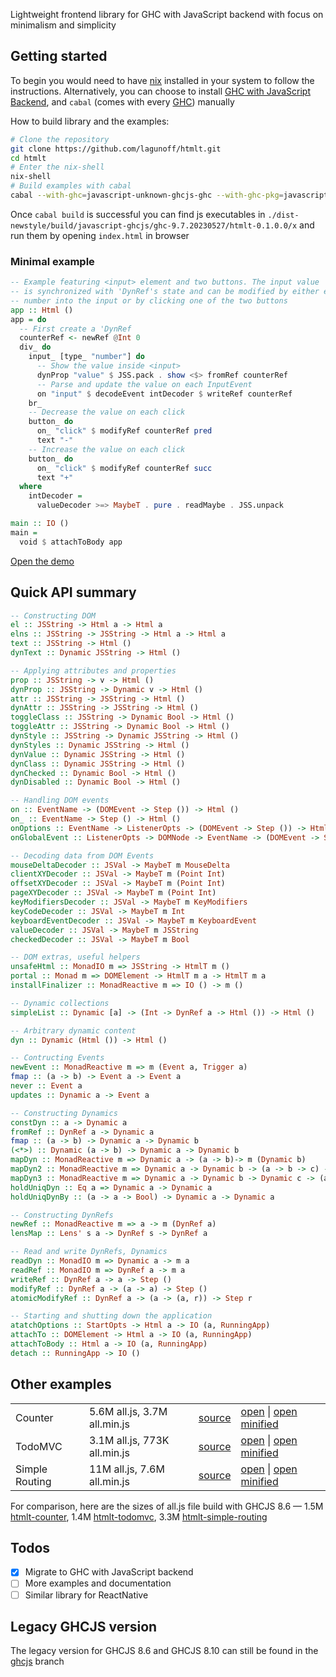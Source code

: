 
Lightweight frontend library for GHC with JavaScript backend with
focus on minimalism and simplicity

## Getting started

To begin you would need to have [nix](https://nixos.org/download.html)
installed in your system to follow the instructions. Alternatively,
you can choose to install [GHC with JavaScript
Backend](https://engineering.iog.io/2023-01-24-javascript-browser-tutorial/),
and `cabal` (comes with every [GHC](https://www.haskell.org/ghc/))
manually

How to build library and the examples:
```sh
# Clone the repository
git clone https://github.com/lagunoff/htmlt.git
cd htmlt
# Enter the nix-shell
nix-shell
# Build examples with cabal
cabal --with-ghc=javascript-unknown-ghcjs-ghc --with-ghc-pkg=javascript-unknown-ghcjs-ghc-pkg build -f examples
```
Once `cabal build` is successful you can find js executables in
`./dist-newstyle/build/javascript-ghcjs/ghc-9.7.20230527/htmlt-0.1.0.0/x` and run them by opening `index.html` in browser

### Minimal example

```haskell
-- Example featuring <input> element and two buttons. The input value
-- is synchronized with 'DynRef's state and can be modified by either entering a
-- number into the input or by clicking one of the two buttons
app :: Html ()
app = do
  -- First create a 'DynRef
  counterRef <- newRef @Int 0
  div_ do
    input_ [type_ "number"] do
      -- Show the value inside <input>
      dynProp "value" $ JSS.pack . show <$> fromRef counterRef
      -- Parse and update the value on each InputEvent
      on "input" $ decodeEvent intDecoder $ writeRef counterRef
    br_
    -- Decrease the value on each click
    button_ do
      on_ "click" $ modifyRef counterRef pred
      text "-"
    -- Increase the value on each click
    button_ do
      on_ "click" $ modifyRef counterRef succ
      text "+"
  where
    intDecoder =
      valueDecoder >=> MaybeT . pure . readMaybe . JSS.unpack

main :: IO ()
main =
  void $ attachToBody app

```
[Open the demo](https://lagunoff.github.io/htmlt/js-backend/htmlt-counter.jsexe/)

## Quick API summary

```hs
-- Constructing DOM
el :: JSString -> Html a -> Html a
elns :: JSString -> JSString -> Html a -> Html a
text :: JSString -> Html ()
dynText :: Dynamic JSString -> Html ()

-- Applying attributes and properties
prop :: JSString -> v -> Html ()
dynProp :: JSString -> Dynamic v -> Html ()
attr :: JSString -> JSString -> Html ()
dynAttr :: JSString -> JSString -> Html ()
toggleClass :: JSString -> Dynamic Bool -> Html ()
toggleAttr :: JSString -> Dynamic Bool -> Html ()
dynStyle :: JSString -> Dynamic JSString -> Html ()
dynStyles :: Dynamic JSString -> Html ()
dynValue :: Dynamic JSString -> Html ()
dynClass :: Dynamic JSString -> Html ()
dynChecked :: Dynamic Bool -> Html ()
dynDisabled :: Dynamic Bool -> Html ()

-- Handling DOM events
on :: EventName -> (DOMEvent -> Step ()) -> Html ()
on_ :: EventName -> Step () -> Html ()
onOptions :: EventName -> ListenerOpts -> (DOMEvent -> Step ()) -> Html ()
onGlobalEvent :: ListenerOpts -> DOMNode -> EventName -> (DOMEvent -> Step ()) -> Html ()

-- Decoding data from DOM Events
mouseDeltaDecoder :: JSVal -> MaybeT m MouseDelta
clientXYDecoder :: JSVal -> MaybeT m (Point Int)
offsetXYDecoder :: JSVal -> MaybeT m (Point Int)
pageXYDecoder :: JSVal -> MaybeT m (Point Int)
keyModifiersDecoder :: JSVal -> MaybeT m KeyModifiers
keyCodeDecoder :: JSVal -> MaybeT m Int
keyboardEventDecoder :: JSVal -> MaybeT m KeyboardEvent
valueDecoder :: JSVal -> MaybeT m JSString
checkedDecoder :: JSVal -> MaybeT m Bool

-- DOM extras, useful helpers
unsafeHtml :: MonadIO m => JSString -> HtmlT m ()
portal :: Monad m => DOMElement -> HtmlT m a -> HtmlT m a
installFinalizer :: MonadReactive m => IO () -> m ()

-- Dynamic collections
simpleList :: Dynamic [a] -> (Int -> DynRef a -> Html ()) -> Html ()

-- Arbitrary dynamic content
dyn :: Dynamic (Html ()) -> Html ()

-- Contructing Events
newEvent :: MonadReactive m => m (Event a, Trigger a)
fmap :: (a -> b) -> Event a -> Event a
never :: Event a
updates :: Dynamic a -> Event a

-- Constructing Dynamics
constDyn :: a -> Dynamic a
fromRef :: DynRef a -> Dynamic a
fmap :: (a -> b) -> Dynamic a -> Dynamic b
(<*>) :: Dynamic (a -> b) -> Dynamic a -> Dynamic b
mapDyn :: MonadReactive m => Dynamic a -> (a -> b)-> m (Dynamic b)
mapDyn2 :: MonadReactive m => Dynamic a -> Dynamic b -> (a -> b -> c) -> m (Dynamic c)
mapDyn3 :: MonadReactive m => Dynamic a -> Dynamic b -> Dynamic c -> (a -> b -> c -> d) -> m (Dynamic d)
holdUniqDyn :: Eq a => Dynamic a -> Dynamic a
holdUniqDynBy :: (a -> a -> Bool) -> Dynamic a -> Dynamic a

-- Constructing DynRefs
newRef :: MonadReactive m => a -> m (DynRef a)
lensMap :: Lens' s a -> DynRef s -> DynRef a

-- Read and write DynRefs, Dynamics
readDyn :: MonadIO m => Dynamic a -> m a
readRef :: MonadIO m => DynRef a -> m a
writeRef :: DynRef a -> a -> Step ()
modifyRef :: DynRef a -> (a -> a) -> Step ()
atomicModifyRef :: DynRef a -> (a -> (a, r)) -> Step r

-- Starting and shutting down the application
atatchOptions :: StartOpts -> Html a -> IO (a, RunningApp)
attachTo :: DOMElement -> Html a -> IO (a, RunningApp)
attachToBody :: Html a -> IO (a, RunningApp)
detach :: RunningApp -> IO ()
```

## Other examples

<table>
  <tbody>
    <tr>
      <td>Counter</td>
      <td>5.6M all.js, 3.7M all.min.js</td>
      <td><a href=./examples/counter/counter.hs target=_blank>source</a></td>
      <td>
        <a href=https://lagunoff.github.io/htmlt/js-backend/htmlt-counter.jsexe/ target=_blank>open<a> |
        <a href=https://lagunoff.github.io/htmlt/js-backend/htmlt-counter.jsexe/min.html target=_blank>open minified<a>
      </td>
    </tr>
    <tr>
      <td>TodoMVC</td>
      <td>3.1M all.js, 773K all.min.js</td>
      <td><a href=./examples/todomvc/todomvc.hs target=_blank>source</a></td>
      <td>
        <a href=https://lagunoff.github.io/htmlt/js-backend/htmlt-todomvc.jsexe/ target=_blank>open<a> |
        <a href=https://lagunoff.github.io/htmlt/js-backend/htmlt-todomvc.jsexe/min.html target=_blank>open minified<a>
      </td>
    </tr>
    <tr>
      <td>Simple Routing</td>
      <td>11M all.js, 7.6M all.min.js</td>
      <td><a href=./examples/simple-routing/simple-routing.hs target=_blank>source</a></td>
      <td>
        <a href=https://lagunoff.github.io/htmlt/js-backend/htmlt-simple-routing.jsexe/ target=_blank>open<a> |
        <a href=https://lagunoff.github.io/htmlt/js-backend/htmlt-simple-routing.jsexe/min.html target=_blank>open minified<a>
      </td>
    </tr>
  </tbody>
</table>


For comparison, here are the sizes of all.js file build with GHCJS 8.6
— 1.5M
[htmlt-counter](https://lagunoff.github.io/htmlt-counter/),
1.4M
[htmlt-todomvc](https://lagunoff.github.io/htmlt-todomvc/),
3.3M
[htmlt-simple-routing](https://lagunoff.github.io/htmlt-simple-routing/)

## Todos
 - [x] Migrate to GHC with JavaScript backend
 - [ ] More examples and documentation
 - [ ] Similar library for ReactNative

## Legacy GHCJS version
The legacy version for GHCJS 8.6 and GHCJS 8.10 can still be found in
the [ghcjs](https://github.com/lagunoff/htmlt/tree/ghcjs) branch
